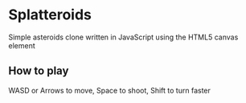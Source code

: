 # Splatteroids
Simple asteroids clone written in JavaScript using the HTML5 canvas element

## How to play
WASD or Arrows to move, Space to shoot, Shift to turn faster